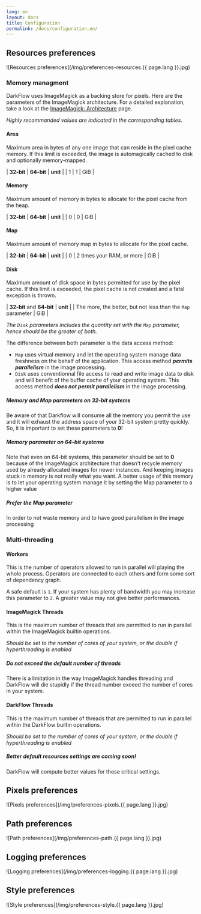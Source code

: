 ```yaml
---
lang: en
layout: docs
title: Configuration
permalink: /docs/configuration.en/
---
```


## Resources preferences

![Resources preferences](/img/preferences-resources.{{ page.lang }}.jpg)

### Memory managment

DarkFlow uses ImageMagick as a backing store for pixels. Here are the parameters of the ImageMagick architecture. For a detailed explanation, take a look at the [ImageMagick: Architecture](http://www.imagemagick.org/script/architecture.php) page.

*Highly recommanded values are indicated in the corresponding tables.*

#### Area

Maximum area in bytes of any one image that can reside in the pixel cache memory. If this limit is exceeded, the image is automagically cached to disk and optionally memory-mapped.

| **32-bit** | **64-bit** | **unit** |
|          1 |          1 |     GiB  |

#### Memory

Maximum amount of memory in bytes to allocate for the pixel cache from the heap.

| **32-bit** | **64-bit** | **unit** |
|          0 |          0 |     GiB  |

#### Map

Maximum amount of memory map in bytes to allocate for the pixel cache.

| **32-bit** | **64-bit**                | **unit** |
|          0 | 2 times your RAM, or more |     GiB  |

#### Disk

Maximum amount of disk space in bytes permitted for use by the pixel cache. If this limit is exceeded, the pixel cache is not created and a fatal exception is thrown.

| **32-bit** and **64-bit**                | **unit** |
|  The more, the better, but not less than the ```Map``` parameter |     GiB  |

*The ```Disk``` parameters includes the quantity set with the ```Map``` parameter, hence should be the greater of both.*

The difference between both parameter is the data access method:
* ```Map``` uses virtual memory and let the operating system manage data freshness on the behalf of the application. This access method ***permits parallelism*** in the image processing.
* ```Disk``` uses conventionnal file access to read and write image data to disk and will benefit of the buffer cache of your operating system. This access method ***does not permit parallelism*** in the image processing.


<div class="note warning">
  <h5>Memory and Map parameters on 32-bit systems</h5>
  <p>Be aware of that Darkflow will consume all the memory you permit
  the use and it will exhaust the address space of your 32-bit system
  pretty quickly. So, it is important to set these parameters to
  <strong>0</strong>!</p>
</div>

<div class="note warning">
  <h5>Memory parameter on 64-bit systems</h5>
  <p>Note that even on 64-bit systems, this parameter should be set to
  <strong>0</strong> because of the ImageMagick architecture that doesn't
  recycle memory used by already allocated images for newer instances. And
  keeping images stuck in memory is not really what you want. A better usage
  of this memory is to let your operating system manage it by setting the Map
  parameter to a higher value</p>
</div>

<div class="note">
  <h5>Prefer the Map parameter</h5>
  <p>In order to not waste memory and to have good parallelism in the image processing</p>
</div>


### Multi-threading

#### Workers

This is the number of operators allowed to run in parallel will playing the whole process. Operators are connected to each others and form some sort of dependency graph.

A safe default is ```1```. If your system has plenty of bandwidth you may increase this parameter to ```2```. A greater value may not give better performances.

#### ImageMagick Threads

This is the maximum number of threads that are permitted to run in parallel within the ImageMagick builtin operations.

*Should be set to the number of cores of your system, or the double if hyperthreading is enabled*

<div class="note warning">
  <h5>Do not exceed the default number of threads</h5>
  <p>There is a limitation in the way ImageMagick handles threading and DarkFlow
  will die stupidly if the thread number exceed the number of cores in your system.</p>
</div>

#### DarkFlow Threads

This is the maximum number of threads that are permitted to run in parallel within the DarkFlow builtin operations.

*Should be set to the number of cores of your system, or the double if hyperthreading is enabled*

<div class="note unreleased">
  <h5>Better default resources settings are coming soon!</h5>
  <p>DarkFlow will compute better values for these critical settings.</p>
</div>


## Pixels preferences

![Pixels preferences](/img/preferences-pixels.{{ page.lang }}.jpg)

## Path preferences

![Path preferences](/img/preferences-path.{{ page.lang }}.jpg)

## Logging preferences

![Logging preferences](/img/preferences-logging.{{ page.lang }}.jpg)

## Style preferences

![Style preferences](/img/preferences-style.{{ page.lang }}.jpg)
